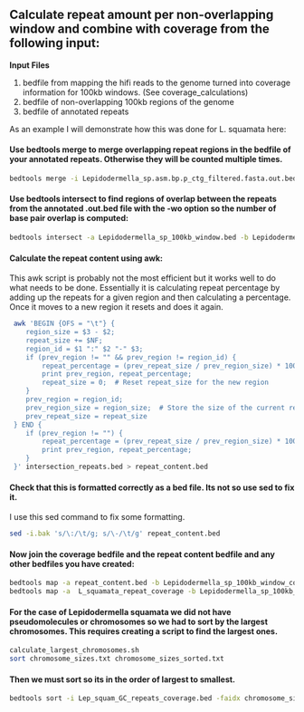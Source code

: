 ## Calculate repeat amount per non-overlapping window and combine with coverage from the following input:

**Input Files**
1. bedfile from mapping the hifi reads to the genome turned into coverage information for 100kb windows. (See coverage_calculations)
2. bedfile of non-overlapping 100kb regions of the genome
3. bedfile of annotated repeats

As an example I will demonstrate how this was done for L. squamata here:

#### Use bedtools merge to merge overlapping repeat regions in the bedfile of your annotated repeats. Otherwise they will be counted multiple times.
```bash
bedtools merge -i Lepidodermella_sp.asm.bp.p_ctg_filtered.fasta.out.bed > Lepidodermella_sp.asm.bp.p_ctg_filtered.fasta.out_merge.bed
```

#### Use bedtools intersect to find regions of overlap between the repeats from the annotated .out.bed file with the -wo option so the number of base pair overlap is computed:

```bash
bedtools intersect -a Lepidodermella_sp_100kb_window.bed -b Lepidodermella_sp.asm.bp.p_ctg_filtered.fasta.out_merge.bed -wo > intersection_repeats.bed
```

#### Calculate the repeat content using awk:
This awk script is probably not the most efficient but it works well to do what needs to be done. Essentially it is calculating repeat percentage by adding up the repeats for a given region and then calculating a percentage. Once it moves to a new region it resets and does it again.

```bash
 awk 'BEGIN {OFS = "\t"} {
    region_size = $3 - $2;
    repeat_size += $NF;
    region_id = $1 ":" $2 "-" $3;
    if (prev_region != "" && prev_region != region_id) {
        repeat_percentage = (prev_repeat_size / prev_region_size) * 100;
        print prev_region, repeat_percentage;
        repeat_size = 0;  # Reset repeat_size for the new region
    }
    prev_region = region_id;
    prev_region_size = region_size;  # Store the size of the current region as the previous region size
    prev_repeat_size = repeat_size	
 } END {
    if (prev_region != "") {
        repeat_percentage = (prev_repeat_size / prev_region_size) * 100;
        print prev_region, repeat_percentage;
    }
 }' intersection_repeats.bed > repeat_content.bed
```

#### Check that this is formatted correctly as a bed file. Its not so use sed to fix it.
I use this sed command to fix some formatting.

```bash
sed -i.bak 's/\:/\t/g; s/\-/\t/g' repeat_content.bed
```

#### Now join the coverage bedfile and the repeat content bedfile and any other bedfiles you have created:

```bash
bedtools map -a repeat_content.bed -b Lepidodermella_sp_100kb_window_coverage.bed -c 4 -o mean > L_squamata_repeat_coverage
bedtools map -a  L_squamata_repeat_coverage -b Lepidodermella_sp_100kb_window_GC_content.bed -c 5 >Lep_squam_GC_repeats_coverage.bed
```
 
#### For the case of Lepidodermella squamata we did not have pseudomolecules or chromosomes so we had to sort by the largest chromosomes. This requires creating a script to find the largest ones. 

```bash
calculate_largest_chromosomes.sh 
sort chromosome_sizes.txt chromosome_sizes_sorted.txt
```

#### Then we must sort so its in the order of largest to smallest. 

```bash
bedtools sort -i Lep_squam_GC_repeats_coverage.bed -faidx chromosome_sizes_sorted.txt > Lep_squam_GC_repeats_coverage_sorted.bed 
```
